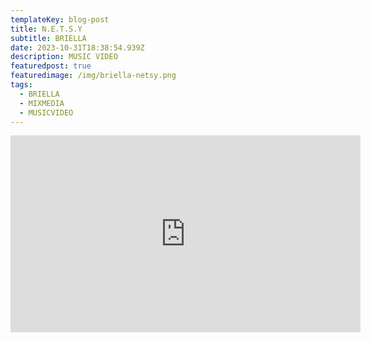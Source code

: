 ```yaml
---
templateKey: blog-post
title: N.E.T.S.Y
subtitle: BRIELLA
date: 2023-10-31T18:38:54.939Z
description: MUSIC VIDEO
featuredpost: true
featuredimage: /img/briella-netsy.png
tags:
  - BRIELLA
  - MIXMEDIA
  - MUSICVIDEO
---
```

<iframe width="560" height="315" src="https://www.youtube.com/embed/ix6z57qJRUs?si=su-w-g-CZfucjz7h" title="YouTube video player" frameborder="0" allow="accelerometer; autoplay; clipboard-write; encrypted-media; gyroscope; picture-in-picture; web-share" allowfullscreen></iframe>